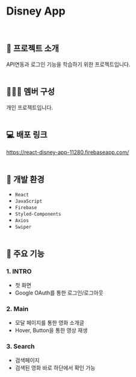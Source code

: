 # Disney App
<br />

## 📃 프로젝트 소개
  API연동과 로그인 기능을 학습하기 위한 프로젝트입니다.
<br /><br />

## 🧑‍🤝‍🧑 멤버 구성
  개인 프로젝트입니다.
<br /><br />

## 💻 배포 링크
  https://react-disney-app-11280.firebaseapp.com/
<br /><br />

## 🔎 개발 환경
  - `React`
  - `JavaScript`
  - `Firebase`
  - `Styled-Components`
  - `Axios`
  - `Swiper`
<br /><br />

## 📣 주요 기능

### 1. INTRO
  - 첫 화면
  - Google OAuth를 통한 로그인/로그아웃
    
### 2. Main
  - 모달 페이지를 통한 영화 소개글
  - Hover, Button을 통한 영상 재생

### 3. Search
  - 검색페이지
  - 검색된 영화 바로 하단에서 확인 가능
<br /><br />
